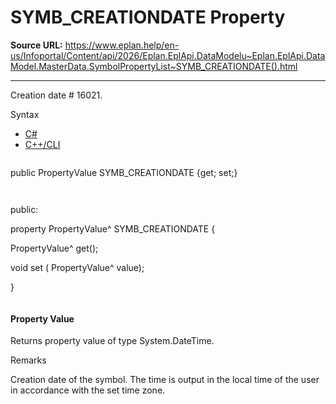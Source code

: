# SYMB_CREATIONDATE Property

**Source URL:** https://www.eplan.help/en-us/Infoportal/Content/api/2026/Eplan.EplApi.DataModelu~Eplan.EplApi.DataModel.MasterData.SymbolPropertyList~SYMB_CREATIONDATE().html

---

Creation date # 16021.

Syntax

- [C#](#i-syntax-CS)
- [C++/CLI](#i-syntax-CPP2005)

```
```
public PropertyValue SYMB_CREATIONDATE {get; set;}
```
```

```
```
public:

property PropertyValue^ SYMB_CREATIONDATE {

   PropertyValue^ get();

   void set (    PropertyValue^ value);

}
```
```

#### Property Value

Returns property value of type System.DateTime.

Remarks

Creation date of the symbol. The time is output in the local time of the user in accordance with the set time zone.
